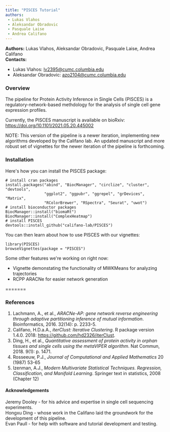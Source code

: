 ```yaml
---
title: "PISCES Tutorial"
authors: 
 - Lukas Vlahos
 - Aleksandar Obradovic
 - Pasquale Laise
 - Andrea Califano
---
```

**Authors:** Lukas Vlahos, Aleksandar Obradovic, Pasquale Laise, Andrea Califano  
**Contacts:**

* Lukas Vlahos: lv2395@cumc.columbia.edu
* Aleksandar Obradovic: azo2104@cumc.columbia.edu

### Overview

The pipeline for Protein Activity Inference in Single Cells (PISCES) is a regulatory-network-based methdology for the analysis of single cell gene expression profiles.

Currently, the PISCES manuscript is available on bioRxiv: https://doi.org/10.1101/2021.05.20.445002

NOTE: This version of the pipeline is a newer iteration, implementing new algorithms developed by the Califano lab. An updated manuscript and more robust set of vignettes for the newer iteration of the pipeline is forthcoming.

### Installation

Here's how you can install the PISCES package:

```
# install cran packages
install.packages("abind", "BiocManager", "circlize", "cluster", "devtools", 
                 "ggplot2", "ggpubr", "ggrepel", "grDevices", "Matrix", 
                 "RColorBrewer", "RSpectra", "Seurat", "uwot")
# install bioconductor packages
BiocManager::install("biomaRt")
BiocManager::install("ComplexHeatmap")
# install PISCES
devtools::install_github("califano-lab/PISCES")
```
You can then learn about how to use PISCES with our vignettes:

```
library(PISCES)
browseVignettes(package = "PISCES")
```

Some other features we're working on right now:
* Vignette demonstating the functionality of MWKMeans for analyzing trajectories
* RCPP ARACNe for easier network generation

=======
### References

1.	Lachmann, A., et al., *ARACNe-AP: gene network reverse engineering through adaptive partitioning inference of mutual information*. Bioinformatics, 2016. 32(14): p. 2233-5.  
2.	Califano, H.D.a.A., *iterClust: Iterative Clustering*. R package version 1.4.0. 2018: https://github.com/hd2326/iterClust.  
3.	Ding, H., et al., *Quantitative assessment of protein activity in orphan tissues and single cells using the metaVIPER algorithm*. Nat Commun, 2018. 9(1): p. 1471.  
4.  Rosseeuw, P.J., *Journal of Computational and Applied Mathematics* 20 (1987) 53-65  
5.  Izenman, A.J., *Modern Multivariate Statistical Techniques. Regression, Classification, and Manifold Learning*. Springer text in statistics, 2008 (Chapter 12)

#### Acknowledgements

Jeremy Dooley - for his advice and expertise in single cell sequencing experiments.  
Hongxu Ding - whose work in the Califano laid the groundwork for the development of this pipeline.  
Evan Paull - for help with software and tutorial development and testing.


